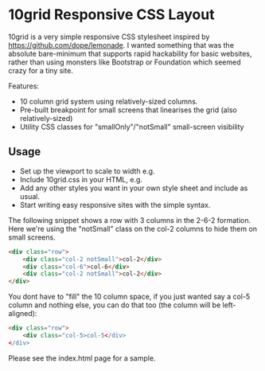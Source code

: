 # 10grid Responsive CSS Layout

10grid is a very simple responsive CSS stylesheet inspired by https://github.com/dope/lemonade.  I wanted something that was the absolute bare-minimum that supports rapid hackability for basic websites, rather than using monsters like Bootstrap or Foundation which seemed crazy for a  tiny site.

Features:
* 10 column grid system using relatively-sized columns.
* Pre-built breakpoint for small screens that linearises the grid (also relatively-sized)
* Utility CSS classes for "smallOnly"/"notSmall" small-screen visibility

## Usage
* Set up the viewport to scale to width e.g. <meta name="viewport" content="initial-scale=1">
* Include 10grid.css in your HTML, e.g.  <link rel="stylesheet" href="10grid.css" />
* Add any other styles you want in your own style sheet and include as usual.
* Start writing easy responsive sites with the simple syntax.

The following snippet shows a row with 3 columns in the 2-6-2 formation.  Here we're using the "notSmall" class on the col-2 columns to hide them on small screens.
```html
<div class="row">
	<div class="col-2 notSmall">col-2</div>
	<div class="col-6">col-6</div>
	<div class="col-2 notSmall">col-2</div>
</div>
```
You dont have to "fill" the 10 column space, if you just wanted say a col-5 column and nothing else, you can do that too (the column will be left-aligned):
```html
<div class="row">
	<div class="col-5>col-5</div>
</div>
```
Please see the index.html page for a sample.
